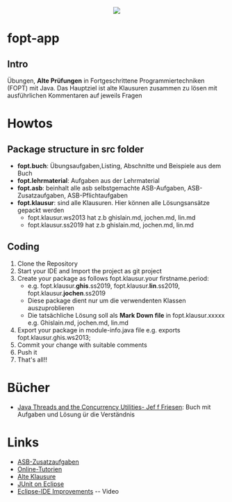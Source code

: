 
<p align="center">
     <a href="https://circleci.com/gh/Ghislain1/workflows/fopt-app/tree/master" title="Build Status"><img src="https://circleci.com/gh/Ghislain1/fopt-app.svg?style=shield&circle-token=3f33dc69061bec9eed0c430fccb9630c9ed3efec">
     </a>
</p>


# fopt-app
## Intro
Übungen, **Alte Prüfungen** in Fortgeschrittene Programmiertechniken (FOPT) mit Java.
Das Hauptziel ist alte Klausuren zusammen zu lösen mit ausführlichen Kommentaren auf  jeweils Fragen
# Howtos
## Package structure in src folder
- **fopt.buch**: Übungsaufgaben,Listing, Abschnitte und Beispiele aus dem Buch
- **fopt.lehrmaterial**: Aufgaben aus der Lehrmaterial 
- **fopt.asb**: beinhalt alle asb selbstgemachte ASB-Aufgaben, ASB-Zusatzaufgaben,  ASB-Pflichtaufgaben
- **fopt.klausur**: sind alle Klausuren. Hier können alle Lösungsansätze gepackt werden
     - fopt.klausur.ws2013 hat z.b ghislain.md, jochen.md, lin.md
     - fopt.klausur.ss2019 hat z.b ghislain.md, jochen.md, lin.md
 ##  Coding
1. Clone the Repository 
1. Start your IDE and Import the project as git project
1. Create your package as follows fopt.klausur.your firstname.period:
   * e.g. fopt.klausur.**ghis**.ss2019, fopt.klausur.**lin**.ss2019, fopt.klausur.**jochen**.ss2019
   * Diese package dient nur um die verwendenten Klassen auszuproblieren
   * Die tatsächliche Lösung soll als **Mark Down file** in fopt.klausur.xxxxx e.g. Ghislain.md, jochen.md, lin.md
1. Export your package in module-info.java file e.g. exports fopt.klausur.ghis.ws2013;
1. Commit your change with suitable comments
1. Push it 
1. That's all!!
# Bücher
* [Java Threads and the Concurrency Utilities- Jef f Friesen](https://drive.google.com/drive/folders/1vY-kjzbNTtK9c46XpZM1Y0GFERTEiDD2): Buch mit Aufgaben und Lösung  ür die Verständnis
# Links
* [ASB-Zusatzaufgaben](https://olat.vcrp.de/auth/RepositoryEntry/2535325809/CourseNode/92787204650784)
* [Online-Tutorien](https://olat.vcrp.de/auth/RepositoryEntry/2535325809/CourseNode/94291001914984)
* [Alte Klausure](https://drive.google.com/drive/folders/0B9ZkMECasmz5WlJSQ194Q0FwTG8)
* [JUnit on Eclipse](https://www.eclipse.org/community/eclipse_newsletter/2017/october/article5.php)
* [Eclipse-IDE Improvements](https://www.youtube.com/watch?v=U-ZTkhek5TU&feature=youtu.be&t=2m32s) -- Video
